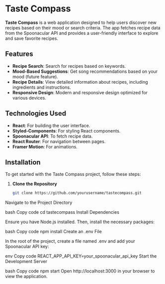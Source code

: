# Taste Compass

**Taste Compass** is a web application designed to help users discover new recipes based on their mood or search criteria. The app fetches recipe data from the Spoonacular API and provides a user-friendly interface to explore and save favorite recipes.

## Features

- **Recipe Search**: Search for recipes based on keywords.
- **Mood-Based Suggestions**: Get song recommendations based on your mood (future feature).
- **Recipe Details**: View detailed information about recipes, including ingredients and instructions.
- **Responsive Design**: Modern and responsive design optimized for various devices.

## Technologies Used

- **React**: For building the user interface.
- **Styled-Components**: For styling React components.
- **Spoonacular API**: To fetch recipe data.
- **React Router**: For navigation between pages.
- **Framer Motion**: For animations.

## Installation

To get started with the Taste Compass project, follow these steps:

1. **Clone the Repository**

   ```bash
   git clone https://github.com/yourusername/tastecompass.git


Navigate to the Project Directory

bash
Copy code
cd tastecompass
Install Dependencies

Ensure you have Node.js installed. Then, install the necessary packages:

bash
Copy code
npm install
Create an .env File

In the root of the project, create a file named .env and add your Spoonacular API key:

env
Copy code
REACT_APP_API_KEY=your_spoonacular_api_key
Start the Development Server

bash
Copy code
npm start
Open http://localhost:3000 in your browser to view the application.